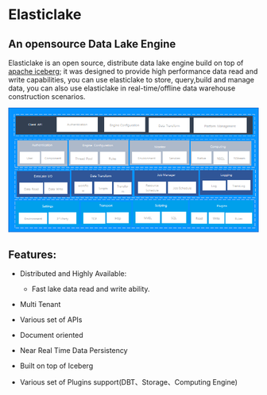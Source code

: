 # Elasticlake

## An opensource Data Lake Engine

Elasticlake is an open source, distribute data lake engine build on top of [apache iceberg](https://github.com/apache/iceberg); it was designed to provide high performance data read and write capabilities, you can use elasticlake to store, query,build and manage data, you can also use elasticlake in real-time/offline data warehouse construction scenarios.

![elasticlake-architecture](docs/img/elasticlake-architecture.png)

## Features:

* Distributed and Highly Available:

  * Fast lake data read and write ability. 

* Multi Tenant 

* Various set of APIs

* Document oriented

* Near Real Time Data Persistency

* Built on top of Iceberg

* Various set of Plugins support(DBT、Storage、Computing Engine)
